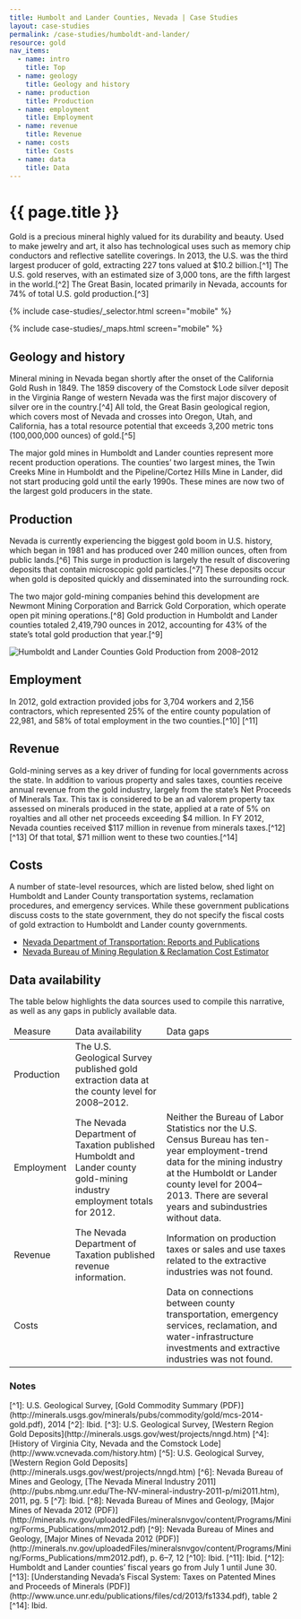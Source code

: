 ```yaml
---
title: Humbolt and Lander Counties, Nevada | Case Studies
layout: case-studies
permalink: /case-studies/humboldt-and-lander/
resource: gold
nav_items:
  - name: intro
    title: Top
  - name: geology
    title: Geology and history
  - name: production
    title: Production
  - name: employment
    title: Employment
  - name: revenue
    title: Revenue
  - name: costs
    title: Costs
  - name: data
    title: Data
---
```


<h1 class="h3"><a name="intro" class="case_studies_content-heading" data-nav-header="intro">{{ page.title }}</a></h1>

Gold is a precious mineral highly valued for its durability and beauty. Used to make jewelry and art, it also has technological uses such as memory chip conductors and reflective satellite coverings. In 2013, the U.S. was the third largest producer of gold, extracting 227 tons valued at $10.2 billion.[^1] The U.S. gold reserves, with an estimated size of 3,000 tons, are the fifth largest in the world.[^2] The Great Basin, located primarily in Nevada, accounts for 74% of total U.S. gold production.[^3]

{% include case-studies/_selector.html screen="mobile" %}

{% include case-studies/_maps.html screen="mobile" %}

<h2 class="h3"><a name="geology" class="case_studies_content-heading" data-nav-header="geology">Geology and history</a></h2>

Mineral mining in Nevada began shortly after the onset of the California Gold Rush in 1849. The 1859 discovery of the Comstock Lode silver deposit in the Virginia Range of western Nevada was the first major discovery of silver ore in the country.[^4] All told, the Great Basin geological region, which covers most of Nevada and crosses into Oregon, Utah, and California, has a total <span class="term term-p" data-term="mineral resource potential" title="Click to define" tabindex="0">resource potential<i class="icon-book"></i></span> that exceeds 3,200 <span class="term term-p" data-term="metric ton" title="Click to define" tabindex="0">metric tons<i class="icon-book"></i></span> (100,000,000 ounces) of gold.[^5]

The major gold mines in Humboldt and Lander counties represent more recent production operations. The counties’ two largest mines, the Twin Creeks Mine in Humboldt and the Pipeline/Cortez Hills Mine in Lander, did not start producing gold until the early 1990s. These mines are now two of the largest gold producers in the state.

<h2 class="h3"><a name="production" class="case_studies_content-heading" data-nav-header="production">Production</a></h2>

Nevada is currently experiencing the biggest gold boom in U.S. history, which began in 1981 and has produced over 240 million ounces, often from public lands.[^6] This surge in production is largely the result of discovering deposits that contain microscopic gold particles.[^7] These deposits occur when gold is deposited quickly and disseminated into the surrounding rock.

The two major gold-mining companies behind this development are Newmont Mining Corporation and Barrick Gold Corporation, which operate open pit mining operations.[^8] Gold production in Humboldt and Lander counties totaled 2,419,790 ounces in 2012, accounting for 43% of the state’s total gold production that year.[^9]

<img src="{{ site.baseurl }}/img/counties/nv-humboldt-production.png" alt="Humboldt and Lander Counties Gold Production from 2008–2012" class="case_studies_content-graph">

<h2 class="h3"><a name="employment" class="case_studies_content-heading" data-nav-header="employment">Employment</a></h2>

In 2012, gold extraction provided jobs for 3,704 workers and 2,156 contractors, which represented 25% of the entire county population of 22,981, and 58% of total employment in the two counties.[^10] [^11]

<h2 class="h3"><a name="revenue" class="case_studies_content-heading" data-nav-header="revenue">Revenue</a></h2>

Gold-mining serves as a key driver of funding for local governments across the state. In addition to various property and sales taxes, counties receive annual revenue from the gold industry, largely from the state’s Net Proceeds of Minerals Tax. This tax is considered to be an ad valorem property tax assessed on minerals produced in the state, applied at a rate of 5% on royalties and all other net proceeds exceeding $4 million. In FY 2012, Nevada counties received $117 million in revenue from minerals taxes.[^12] [^13] Of that total, $71 million went to these two counties.[^14]

<h2 class="h3"><a name="costs" class="case_studies_content-heading" data-nav-header="costs">Costs</a></h2>

A number of state-level resources, which are listed below, shed light on Humboldt and Lander County transportation systems, <span class="term term-p" data-term="reclamation" title="Click to define" tabindex="0">reclamation<i class="icon-book"></i></span> procedures, and emergency services. While these government publications discuss costs to the state government, they do not specify the fiscal costs of gold extraction to Humboldt and Lander county governments.

<ul>
	<li><a href="http://www.nevadadot.com/Documents/Reports_and_Publications.aspx">Nevada Department of Transportation: Reports and Publications</a></li>
	<li><a href="http://ndep.nv.gov/bmrr/cost.htm">Nevada Bureau of Mining Regulation & Reclamation Cost Estimator</a></li>
</ul>

<h2 class="h3"><a name="data" class="case_studies_content-heading" data-nav-header="data">Data availability</a></h2>

The table below highlights the data sources used to compile this narrative, as well as any gaps in publicly available data.

<table>
  <thead>
    <tr>
      <td>Measure</td>
      <td>Data availability</td>
      <td>Data gaps</td>
    </tr>
  </thead>
  <tbody>
    <tr>
      <td>Production</td>
      <td>The U.S. Geological Survey published gold extraction data at the county level for 2008–2012.</td>
      <td></td>
    </tr>
    <tr>
      <td>Employment</td>
      <td>The Nevada Department of Taxation published Humboldt and Lander county gold-mining industry employment totals for 2012.</td>
      <td>Neither the Bureau of Labor Statistics nor the U.S. Census Bureau has ten-year employment-trend data for the mining industry at the Humboldt or Lander county level for 2004–2013. There are several years and subindustries without data.</td>
    </tr>
    <tr>
      <td>Revenue</td>
      <td>The Nevada Department of Taxation published revenue information.</td>
      <td>Information on production taxes or sales and use taxes related to the extractive industries was not found.</td>
    </tr>
    <tr>
      <td>Costs</td>
      <td></td>
      <td>Data on connections between county transportation, emergency services, reclamation, and water-infrastructure investments and extractive industries was not found.</td>
    </tr>
  </tbody>
</table>

<h3 class="case_studies_content-heading">Notes</h3>
[^1]: U.S. Geological Survey, [Gold Commodity Summary (PDF)](http://minerals.usgs.gov/minerals/pubs/commodity/gold/mcs-2014-gold.pdf), 2014
[^2]: Ibid.
[^3]: U.S. Geological Survey, [Western Region Gold Deposits](http://minerals.usgs.gov/west/projects/nngd.htm)
[^4]: [History of Virginia City, Nevada and the Comstock Lode](http://www.vcnevada.com/history.htm)
[^5]: U.S. Geological Survey, [Western Region Gold Deposits](http://minerals.usgs.gov/west/projects/nngd.htm)
[^6]: Nevada Bureau of Mines and Geology, [The Nevada Mineral Industry 2011](http://pubs.nbmg.unr.edu/The-NV-mineral-industry-2011-p/mi2011.htm), 2011, pg. 5
[^7]: Ibid.
[^8]: Nevada Bureau of Mines and Geology, [Major Mines of Nevada 2012 (PDF)](http://minerals.nv.gov/uploadedFiles/mineralsnvgov/content/Programs/Mining/Forms_Publications/mm2012.pdf)
[^9]: Nevada Bureau of Mines and Geology, [Major Mines of Nevada 2012 (PDF)](http://minerals.nv.gov/uploadedFiles/mineralsnvgov/content/Programs/Mining/Forms_Publications/mm2012.pdf), p. 6–7, 12
[^10]: Ibid.
[^11]: Ibid.
[^12]: Humboldt and Lander counties’ fiscal years go from July 1 until June 30.
[^13]: [Understanding Nevada’s Fiscal System: Taxes on Patented Mines and Proceeds of Minerals (PDF)](http://www.unce.unr.edu/publications/files/cd/2013/fs1334.pdf), table 2
[^14]: Ibid.
